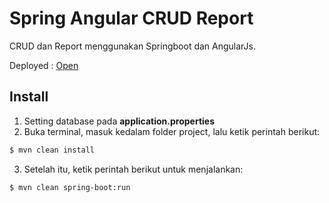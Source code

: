 # Spring Angular CRUD Report

CRUD dan Report menggunakan Springboot dan AngularJs.

Deployed : [Open](http://datasiswa-ichsanfirdaus.rhcloud.com/)

## Install
1. Setting database pada **application.properties**
2. Buka terminal, masuk kedalam folder project, lalu ketik perintah berikut:
``` bash
$ mvn clean install
```
3. Setelah itu, ketik perintah berikut untuk menjalankan:
``` bash
$ mvn clean spring-boot:run
```
